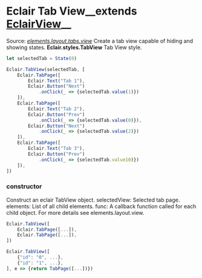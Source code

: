 # Eclair Tab View__extends [EclairView](https://github.com/SamGarlick/Eclair/tree/main/docs/elements/layout/view.md)__<br/>

Source: [_elements.layout.tabs.view_](https://github.com/SamGarlick/Eclair/tree/main/src/elements/layout/tabs/view.js)
Create a tab view capable of hiding and showing states.
**Eclair.styles.TabView**  Tab View style.
```javascript
let selectedTab = State(0)

Eclair.TabView(selectedTab, [
    Eclair.TabPage([
        Eclair.Text("Tab 1"),
        Eclair.Button("Next")
            .onClick(_ => {selectedTab.value(1)})
    ]),
    Eclair.TabPage([
        Eclair.Text("Tab 2"),
        Eclair.Button("Prev")
            .onClick(_ => {selectedTab.value(0)}),
        Eclair.Button("Next")
            .onClick(_ => {selectedTab.value(2)})
    ]),
    Eclair.TabPage([
        Eclair.Text("Tab 3"),
        Eclair.Button("Prev")
            .onClick(_ => {selectedTab.value10)})
    ]),
])
```
### constructor
Construct an eclair TabView object. 
selectedView: Selected tab page.
elements: List of all child elements.
func: A callback function called for each child object. For more details see elements.layout.view.
```javascript
Eclair.TabView([
    Eclair.TabPage([...]),
    Eclair.TabPage([...]),
])
```
```javascript
Eclair.TabView([
    {"id": "0", ...},
    {"id": "1", ...},
], e => {return TabPage([...])})
```